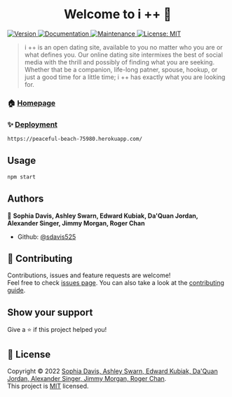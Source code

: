 <h1 align="center">Welcome to i ++ 👋</h1>
<p>
  <a href="https://www.npmjs.com/package/i ++" target="_blank">
    <img alt="Version" src="https://img.shields.io/npm/v/i ++.svg">
  </a>
  <a href="www.github.com/sdavis525/I-" target="_blank">
    <img alt="Documentation" src="https://img.shields.io/badge/documentation-yes-brightgreen.svg" />
  </a>
  <a href="https://github.com/sdavis525/I-/graphs/commit-activity" target="_blank">
    <img alt="Maintenance" src="https://img.shields.io/badge/Maintained%3F-yes-green.svg" />
  </a>
  <a href="https://opensource.org/licenses/MIT" target="_blank">
    <img alt="License: MIT" src="" />
  </a>
</p>

> i ++ is an open dating site, available to you no matter who you are or what defines you. Our online dating site intermixes the best of social media with the thrill and possibly of finding what you are seeking. Whether that be a companion, life-long patner, spouse, hookup, or just a good time for a little time; i ++ has exactly what you are looking for. 

### 🏠 [Homepage](https://github.com/sdavis525/I-#readme)

### ✨ [Deployment](&#34;www&#34;)

```sh
https://peaceful-beach-75980.herokuapp.com/
```

## Usage

```sh
npm start
```

## Authors

👤 **Sophia Davis, Ashley Swarn, Edward Kubiak, Da'Quan Jordan, Alexander Singer, Jimmy Morgan, Roger Chan**

* Github: [@sdavis525](https://github.com/sdavis525)

## 🤝 Contributing

Contributions, issues and feature requests are welcome!<br />Feel free to check [issues page](https://github.com/sdavis525/I-/issues). You can also take a look at the [contributing guide](https://github.com/sdavis525/I-/blob/master/CONTRIBUTING.md).

## Show your support

Give a ⭐️ if this project helped you!

## 📝 License

Copyright © 2022 [Sophia Davis, Ashley Swarn, Edward Kubiak, Da'Quan Jordan, Alexander Singer, Jimmy Morgan, Roger Chan](https://github.com/sdavis525).<br />
This project is [MIT](https://opensource.org/licenses/MIT) licensed.
